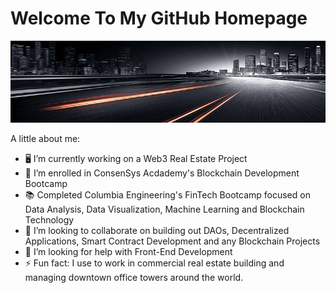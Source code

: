 # Welcome To My GitHub Homepage

![GitHub Banner](/Images/cityroad.jpeg)




A little about me:

- 🖥 I’m currently working on a Web3 Real Estate Project
- 🌱 I’m enrolled in ConsenSys Acdademy's Blockchain Development Bootcamp
- 📚 Completed Columbia Engineering's FinTech Bootcamp focused on Data Analysis, Data Visualization, Machine Learning and Blockchain Technology
- 🤝 I’m looking to collaborate on building out DAOs, Decentralized Applications, Smart Contract Development and any Blockchain Projects
- 🔭 I’m looking for help with Front-End Development
- ⚡ Fun fact: I use to work in commercial real estate building and managing downtown office towers around the world.
